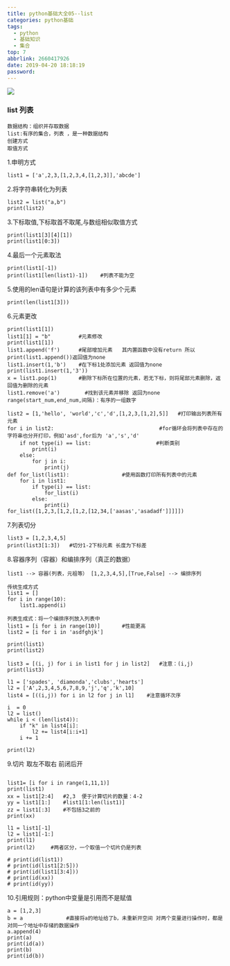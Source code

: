 ```yaml
---
title: python基础大全05--list
categories: python基础
tags:
  - python
  - 基础知识
  - 集合
top: 7
abbrlink: 2660417926
date: 2019-04-20 18:18:19
password:
---
```


![](https://jwangtec.oss-cn-chengdu.aliyuncs.com/jwangcloud/index/python01.jpeg)


### list 列表


<!--more-->


```
数据结构：组织并存取数据
list:有序的集合，列表 ，是一种数据结构
创建方式
取值方式

```

1.申明方式

	list1 = ['a',2,3,[1,2,3,4,[1,2,3]],'abcde']

2.将字符串转化为列表

	list2 = list("a,b")
	print(list2)

3.下标取值,下标取首不取尾,与数组相似取值方式

	print(list1[3][4][1])
	print(list1[0:3])

4.最后一个元素取法

	print(list1[-1])
	print(list1[len(list1)-1])    #列表不能为空

5.使用的len语句是计算的该列表中有多少个元素

	print(len(list1[3]))

6.元素更改

```
print(list1[1])
list1[1] = "b"         #元素修改
print(list1[1])
list1.append('f')      #尾部增加元素   其内置函数中没有return 所以print(list1.append())返回值为none
list1.insert(1,'b')    #在下标1处添加元素 返回值为none
print(list1.insert(1,'3'))
x = list1.pop(1)       #删除下标所在位置的元素，若无下标，则将尾部元素删除，返回值为删除的元素
list1.remove('a')        #找到该元素并移除 返回为none
range(start_num,end_num,间隔)：有序的一组数字
```

```
list2 = [1,'hello', 'world','c','d',[1,2,3,[1,2],5]]   #打印输出列表所有元素
for i in list2:                                  #for循环会将列表中存在的字符串也分开打印，例如'asd',for后为 'a','s','d'
    if not type(i) == list:                     #判断类别
        print(i)
    else:
        for j in i:
            print(j)
def for_list(list1):                 #使用函数打印所有列表中的元素
    for i in list1:
        if type(i) == list:
            for_list(i)
        else:
            print(i)
for_list([1,2,3,[1,2,[1,2,[12,34,['aasas','asadadf']]]]])  
```

7.列表切分

	list3 = [1,2,3,4,5]
	print(list3[1:3])   #切分1-2下标元素 长度为下标差

8.容器序列（容器）和编排序列（真正的数据）

```
list1 --> 容器(列表，元祖等） [1,2,3,4,5],[True,False] --> 编排序列

传统生成方式
list1 = []
for i in range(10):
    list1.append(i)

列表生成式：将一个编排序列放入列表中
list1 = [i for i in range(10)]       #性能更高
list2 = [i for i in 'asdfghjk']

print(list1)
print(list2)

list3 = [(i, j) for i in list1 for j in list2]   #注意：(i,j)
print(list3)

l1 = ['spades', 'diamonda','clubs','hearts']
l2 = ['A',2,3,4,5,6,7,8,9,'j','q','k',10]
list4 = [((i,j)) for i in l2 for j in l1]    #注意循环次序

i  = 0
l2 = list()
while i < (len(list4)):
    if "k" in list4[i]:
        l2 += list4[i:i+1]
    i += 1

print(l2)

```
9.切片  取左不取右 前闭后开

```

list1= [i for i in range(1,11,1)]
print(list1)
xx = list1[2:4]   #2,3  便于计算切片的数量：4-2
yy = list1[1:]    #list1[1:len(list1)]
zz = list1[:3]    #不包括3之前的
print(xx)

l1 = list1[-1]
l2 = list1[-1:]
print(l1)
print(l2)     #两者区分，一个取值一个切片仍是列表

# print(id(list1))
# print(id(list1[2:5]))
# print(id(list1[3:4]))
# print(id(xx))
# print(id(yy))

```

10.引用规则：python中变量是引用而不是赋值

```
a = [1,2,3]
b = a              #直接将a的地址给了b，未重新开空间 对两个变量进行操作时，都是对同一个地址中存储的数据操作
a.append(4)
print(a)
print(id(a))
print(b)
print(id(b))
```